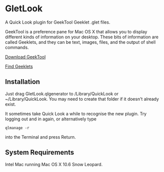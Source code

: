 # GletLook

A Quick Look plugin for GeekTool Geeklet .glet files.

GeekTool is a preference pane for Mac OS X that allows you to display different kinds of information on your desktop. These bits of information are called Geeklets, and they can be text, images, files, and the output of shell commands.

[Download GeekTool](http://projects.tynsoe.org/en/geektool/download.php)

[Find Geeklets](http://www.macosxtips.co.uk/geeklets/)

## Installation

Just drag GletLook.qlgenerator to /Library/QuickLook or ~/Library/QuickLook. You may need to create that folder if it doesn't already exist.

It sometimes take Quick Look a while to recognise the new plugin. Try logging out and in again, or alternatively type

    qlmanage -r

into the Terminal and press Return.

## System Requirements

Intel Mac running Mac OS X 10.6 Snow Leopard.